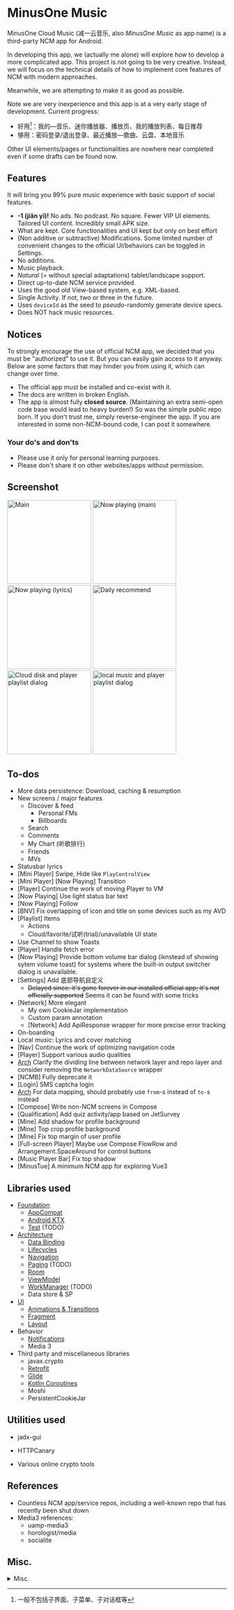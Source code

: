 # MinusOne Music

MinusOne Cloud Music (减一云音乐, also *MinusOne Music* as app name) is a third-party NCM app for Android.

In developing this app, we (actually me alone) will explore how to develop a more complicated app. This project is not going to be very creative. Instead, we will focus on the technical details of how to implement core features of NCM with modern approaches. 

Meanwhile, we are attempting to make it as good as possible.

Note we are very inexperience and this app is at a very early stage of development. Current progress: 

- 好用[^*]：我的—音乐、迷你播放器、播放页、我的播放列表、每日推荐
- 够用：密码登录/退出登录、最近播放—歌曲、云盘、本地音乐

[^*]: 一般不包括子界面、子菜单、子对话框等

Other UI elements/pages or functionalities are nowhere near completed even if some drafts can be found now. 

## Features

It will bring you 99% pure music experience with basic support of social features.

- **-1 (jiǎn yī)!** No ads. No podcast. No square. Fewer VIP UI elements. Tailored UI content. Incredibly small APK size.
- What are kept. Core functionalities and UI kept but only on best effort
- (Non additive or subtractive) Modifications. Some limited number of convenient changes to the official UI/behaviors can be toggled in Settings.
- No additions.
- Music playback.
- *Natural* (= without special adaptations) tablet/landscape support.
- Direct up-to-date NCM service provided.
- Uses the good old View-based system, e.g. XML-based.
- Single Activity. If not, two or three in the future.
- Uses `deviceId` as the seed to *pseudo*-randomly generate device specs. 
- Does NOT hack music resources.

## Notices

To strongly encourage the use of official NCM app, we decided that you must be "authorized" to use it. But you can easily gain access to it anyway.
Below are some factors that may hinder you from using it, which can change over time.

- The official app must be installed and co-exist with it.
- The docs are written in broken English.
- The app is almost fully **closed source**. (Maintaining an extra semi-open code base would lead to heavy burden!) So was the simple public repo born. If you don't trust me, simply reverse-engineer the app. If you are interested in some non-NCM-bound code, I can post it somewhere.

### Your do's and don'ts
- Please use it only for personal learning purposes. 
- Please don't share it on other websites/apps without permission.

## Screenshot

<img src="docs\screenshots\Screenshot_main.png" alt="Main" width=192 /> <img src="docs\screenshots\Screenshot_now_playing_main.png" alt="Now playing (main)" width=192 /> <img src="docs\screenshots\Screenshot_now_playing_lyrics.png" alt="Now playing (lyrics)" width=192/> <img src="docs\screenshots\Screenshot_daily_recommend.png" alt="Daily recommend" width=192 /><img src="docs\screenshots\Screenshot_cloud_disk_and_player_playlist_dialog.png" alt="Cloud disk and player playlist dialog" width=192 /> <img src="docs\screenshots\Screenshot_local_music_and_player_playlist_dialog.png" alt="local music and player playlist dialog" width=192 />

## To-dos

- More data persistence: Download, caching & resumption
- New screens / major features
  - Discover & feed
    - Personal FMs
    - Billboards
  - Search
  - Comments
  - My Chart (听歌排行)
  - Friends
  - MVs
- Statusbar lyrics
- \[Mini Player\] Swipe, Hide like `PlayControlView`
- [Mini Player\] [Now Playing\] Transition
- [Player] Continue the work of moving Player to VM
- [Now Playing\] Use light status bar text
- [Now Playing\] Follow
- [BNV\] Fix overlapping of icon and title on some devices such as my AVD
- [Playlist] Items
  - Actions
  - Cloud/favorite/试听(trial)/unavailable UI state
- Use Channel to show Toasts
- [Player] Handle fetch error
- [Now Playing] Provide bottom volume bar dialog (iknstead of showing sytem volume toast) for systems where the built-in output switcher dialog is unavailable.
- [Settings] Add 底部导航自定义
  - ~~Delayed since: it's gone forever in our installed official app; it's not officially supported~~ Seems it can be found with some tricks
- [Network] More elegant
  - My own CookieJar implementation
  - Custom param annotation
  - [Network] Add ApiResponse wrapper for more precise error tracking
- On-boarding
- Local music: Lyrics and cover matching
- [Nav] Continue the work of optimizing navigation code
- [Player] Support various audio qualities
- [Arch] Clarify the dividing line between network layer and repo layer and consider removing the `NetworkDataSource` wrapper
- [NCMB] Fully deprecate it 
- [Login] SMS captcha login
- [Arch] For data mapping, should probably use `from`-s instead of `to-`s instead
- [Compose] Write non-NCM screens in Compose
- [Qualification] Add quiz activity/app based on JetSurvey
- [Mine] Add shadow for profile background
- [Mine] Top crop profile background
- [Mine] Fix top margin of user profile
- [Full-screen Player] Maybe use Compose FlowRow and Arrangement.SpaceAround for control buttons
- [Music Player Bar] Fix top shadow
- [MinusTue] A minimum NCM app for exploring Vue3

## Libraries used

* [Foundation][foundation]
    * [AppCompat][appcompat]
    * [Android KTX][android-ktx]
    * [Test][test] \(TODO\)
* [Architecture][arch]
    * [Data Binding][data-binding]
    * [Lifecycles][lifecycle]
    * [Navigation][navigation]
    * [Paging][paging] \(TODO\)
    * [Room][room]
    * [ViewModel][viewmodel]
    * [WorkManager][workmanager] \(TODO\)
    * Data store & SP
* [UI][ui]
    * [Animations & Transitions][animation]
    * [Fragment][fragment]
    * [Layout][layout]
* Behavior
    * [Notifications][notifications]
    * Media 3
* Third party and miscellaneous libraries
    * javax.crypto
    * [Retrofit][retrofit]
    * [Glide][glide]
    * [Kotlin Coroutines][kotlin-coroutines]
    * Moshi
    * PersistentCookieJar

[foundation]: https://developer.android.com/jetpack/components

[appcompat]: https://developer.android.google.cn/jetpack/androidx/releases/appcompat

[android-ktx]: https://developer.android.com/kotlin/ktx

[test]: https://developer.android.com/training/testing/

[arch]: https://developer.android.com/jetpack/arch/

[data-binding]: https://developer.android.com/topic/libraries/data-binding/

[lifecycle]: https://developer.android.com/topic/libraries/architecture/lifecycle

[navigation]: https://developer.android.com/topic/libraries/architecture/navigation/

[paging]: https://developer.android.com/topic/libraries/architecture/paging/v3-overview

[room]: https://developer.android.com/topic/libraries/architecture/room

[viewmodel]: https://developer.android.com/topic/libraries/architecture/viewmodel

[workmanager]:https://developer.android.com/topic/libraries/architecture/workmanager

[ui]: https://developer.android.com/guide/topics/ui

[animation]: https://developer.android.com/training/animation/

[fragment]: https://developer.android.com/guide/components/fragments

[layout]: https://developer.android.com/guide/topics/ui/declaring-layout

[notifications]: https://developer.android.com/develop/ui/views/notifications

[retrofit]: https://square.github.io/retrofit/

[apache-commons]: https://commons.apache.org/

[glide]: https://bumptech.github.io/glide/

[kotlin-coroutines]: https://kotlinlang.org/docs/reference/coroutines-overview.html

## Utilities used

- jadx-gui

- HTTPCanary

- Various online crypto tools

## References

* Countless NCM app/service repos, including a well-known repo that has recently been shut down
* Media3 references:
  * uamp-media3
  * horologist/media
  * socialite

## Misc. 

<details>
    <summary>Misc.</summary>
    - Initially, I named it as 'NaCl'. Letters extracted from that of the official NCE app, it indicated that this third-party variant would be a lite alternative to the official one, due to technical limitations and omission of useless features. However, I found that Salt Music, another existing well-designed music app had a similar name. Now my app has been renamed to MinusOne Cloud Music, matching both of the '-1'
  slogan and the name format of NCM. - Security and cryptography. We do use the very basic of NDK, which is apparently redundant in non-toy apps but worth for learning purposes.
</details>


